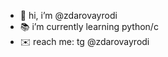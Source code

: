- 👋 hi, i’m @zdarovayrodi
- 📚 i’m currently learning python/c
- ✉️ reach me: tg @zdarovayrodi

<!---
zdarovayrodi/zdarovayrodi is a ✨ special ✨ repository because its `README.md` (this file) appears on your GitHub profile.
You can click the Preview link to take a look at your changes.
--->
